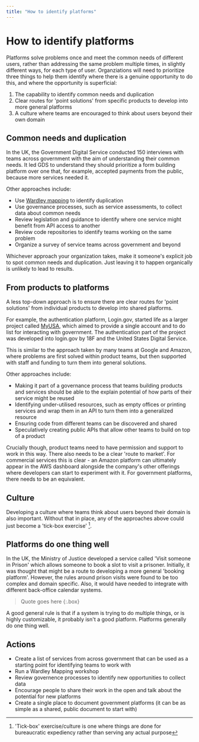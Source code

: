 ```yaml
---
title: "How to identify platforms"
---
```


# How to identify platforms

Platforms solve problems once and meet the common needs of different users, rather than addressing the same problem multiple times, in slightly different ways, for each type of user. Organziations will need to prioritize three things to help them identify where there is a genuine opportunity to do this, and where the opportunity is superficial:

1. The capability to identify common needs and duplication
2. Clear routes for 'point solutions' from specific products to develop into more general platforms
3. A culture where teams are encouraged to think about users beyond their own domain

## Common needs and duplication

In the UK, the Government Digital Service conducted 150 interviews with teams across government with the aim of understanding their common needs. It led GDS to understand they should prioritize a form building platform over one that, for example, accepted payments from the public, because more services needed it.

Other approaches include:

* Use [Wardley mapping](https://blog.gardeviance.org/2015/02/an-introduction-to-wardley-value-chain.html) to identify duplication
* Use governance processes, such as service assessments, to collect data about common needs
* Review legislation and guidance to identify where one service might benefit from API access to another
* Review code repositories to identify teams working on the same problem
* Organize a survey of service teams across government and beyond

Whichever approach your organization takes, make it someone's explicit job to spot common needs and duplication. Just leaving it to happen organically is unlikely to lead to results.

## From products to platforms

A less top-down approach is to ensure there are clear routes for 'point solutions' from individual products to develop into shared platforms.

For example, the authentication platform, Login.gov, started life as a larger project called [MyUSA](https://web.archive.org/web/20130423114036/http://www.whitehouse.gov/innovationfellows/myusa), which aimed to provide a single account and to do list for interacting with government. The authentication part of the project was developed into login.gov by 18F and the United States Digital Service.

This is similar to the approach taken by many teams at Google and Amazon, where problems are first solved within product teams, but then supported with staff and funding to turn them into general solutions.

Other approaches include:

* Making it part of a governance process that teams building products and services should be able to the explain potential of how parts of their service might be reused
* Identifying under-utilised resources, such as empty offices or printing services and wrap them in an API to turn them into a generalized resource
* Ensuring code from different teams can be discovered and shared
* Speculatively creating public APIs that allow other teams to build on top of a product

Crucially though, product teams need to have permission and support to work in this way. There also needs to be a clear 'route to market'. For commercial services this is clear - an Amazon platform can ultimately appear in the AWS dashboard alongside the company's other offerings where developers can start to experiment with it. For government platforms, there needs to be an equivalent.

## Culture

Developing a culture where teams think about users beyond their domain is also important. Without that in place, any of the approaches above could just become a 'tick-box exercise' [^1].

[^1]: 'Tick-box' exercise/culture is one where things are done for bureaucratic expediency rather than serving any actual purpose

## Platforms do one thing well

In the UK, the Ministry of Justice developed a service called 'Visit someone in Prison' which allows someone to book a slot to visit a prisoner. Initially, it was thought that might be a route to developing a more general 'booking platform'. However, the rules around prison visits were found to be too complex and domain specific. Also, it would have needed to integrate with different back-office calendar systems.

> Quote goes here
{:.box}

A good general rule is that if a system is trying to do multiple things, or is highly customizable, it probably isn't a good platform. Platforms generally do one thing well.

## Actions

* Create a list of services from across government that can be used as a starting point for identifying teams to work with
* Run a Wardley Mapping workshop
* Review governence processes to identify new opportunities to collect 
data
* Encourage people to share their work in the open and talk about the potential for new platforms
* Create a single place to document government platforms (it can be as simple as a shared, public document to start with)
